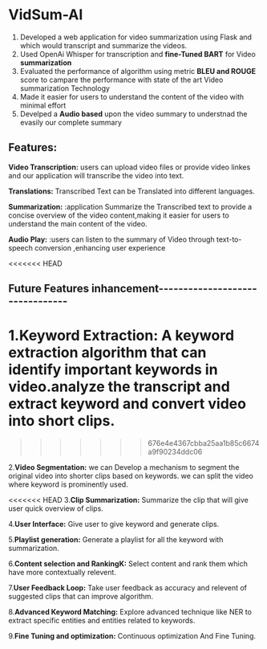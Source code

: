 # VidSum-AI

1. Developed a web application for video summarization using Flask and which would transcript and summarize the videos.
2. Used OpenAi Whisper for transcription and **fine-Tuned BART** for Video **summarization** 
3. Evaluated the performance of algorithm using metric  **BLEU and ROUGE** score to campare the performance with state of the art Video summarization Technology
4. Made it easier for users to understand the content of the video with minimal effort
5. Develped a **Audio based** upon the video summary to understnad the evasily our complete summary 


## Features:
**Video Transcription:** users can upload video files or provide video linkes and our application will transcribe the video into text.

**Translations:** Transcribed Text can be Translated into different languages.

**Summarization:** :application Summarize the Transcribed text to provide a concise overview of the video content,making it easier for users to understand the main content of the video.

**Audio Play:** :users can listen to the summary of Video through text-to-speech conversion ,enhancing user experience

<<<<<<< HEAD
## Future Features inhancement--------------------------------
1.**Keyword Extraction:** A keyword extraction algorithm that can identify important keywords in video.analyze the transcript and extract keyword and convert video into short clips.
=======
>>>>>>> 676e4e4367cbba25aa1b85c6674a9f90234ddc06

2.**Video Segmentation:** we can Develop a mechanism to segment the original video into shorter clips based on keywords. we can split the video where keyword is prominently used.

<<<<<<< HEAD
3.**Clip Summarization:** Summarize the clip that will give user quick overview of clips.

4.**User Interface:** Give user to give keyword and generate clips.

5.**Playlist generation:** Generate a playlist for all the keyword with summarization.

6.**Content selection and RankingK:** Select content and rank them which have more contextually relevent.

7.**User Feedback Loop:** Take user feedback as accuracy and relevent of suggested clips  that can improve algorithm.

8.**Advanced Keyword Matching:** Explore advanced technique like NER to extract specific entities and entities related to keywords.

9.**Fine Tuning and optimization:** Continuous optimization And Fine Tuning.

